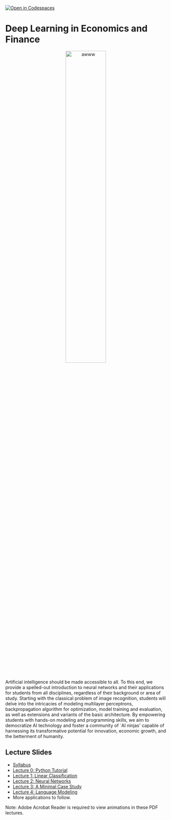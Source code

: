 [![Open in Codespaces](https://classroom.github.com/assets/launch-codespace-2972f46106e565e64193e422d61a12cf1da4916b45550586e14ef0a7c637dd04.svg)](https://classroom.github.com/open-in-codespaces?assignment_repo_id=19419505)
# Deep Learning in Economics and Finance

<p align="center">
  <img src="e6930.jpeg" alt="awww" width="50%" height="50%">
</p>

Artificial intelligence should be made accessible to all. To this end, we provide a spelled-out introduction to neural networks and their applications for students from all disciplines, regardless of their background or area of study. Starting with the classical problem of image recognition, students will delve into the intricacies of modeling multilayer perceptrons, backpropagation algorithm for optimization, model training and evaluation, as well as extensions and variants of the basic architecture. By empowering students with hands-on modeling and programming skills, we aim to democratize AI technology and foster a community of `AI ninjas' capable of harnessing its transformative potential for innovation, economic growth, and the betterment of humanity.

## Lecture Slides

* [Syllabus](/pdf/NNsyllabus.pdf)
* [Lecture 0: Python Tutorial](/pdf/NNslides0.pdf)
* [Lecture 1: Linear Classification](/pdf/NNslides1.pdf)
* [Lecture 2: Neural Networks](/pdf/NNslides2.pdf)
* [Lecture 3: A Minimal Case Study](/pdf/NNslides3.pdf)
* [Lecture 4: Language Modeling](/pdf/NNslides4.pdf)
* More applications to follow.

Note: Adobe Acrobat Reader is required to view animations in these PDF lectures.
